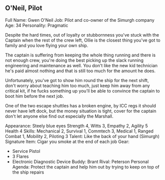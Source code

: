 ## O'Neil, Pilot

Full Name: Gwen O'Neil
Job: Pilot and co-owner of the Simurgh company
Age: 34
Personality: Pragmatic

Despite the hard times, out of loyalty or stubbornness you've stuck with the Captain when the rest of the crew left, 
Ollie is the closest thing you've got to family and you love flying your own ship.

The captain is suffering from keeping the whole thing running and there is not enough crew, you're doing the best 
picking up the slack running engineering and maintenance as well. You don't like the new kid technician he's paid almost 
nothing and that is still too much for the amount he does.

Unfortunately, you've got to show him round the ship for the next shift, don't worry about teaching him too much, just 
keep him away from any critical kit, if he fucks something up you'll be able to convince the captain to boot him before 
the next job.

One of the two escape shuttles has a broken engine, by ICC regs it should never have left dock, but the money situation is tight, cover for the captain don't let anyone else find out especially the
Marshall.

Appearance: Steely blue eyes
Strength 4, Witts 3, Empathy 2, Agility 5
Health 4
Skills: Mechanical 2, Survival 1, Commtech 3, Medical 1, Ranged Combat 1, Mobility 2, Piloting 3
Talent: Like the back of your hand (Simurgh)
Signature Item: Cigar you smoke at the end of each job
Gear:
* Service Pistol
* 3 Flares
* Electronic Diagnostic Device
Buddy: Brant
Rival: Peterson
Personal Agenda: Protect the captain and help him out by trying to keep on top of the ship repairs
